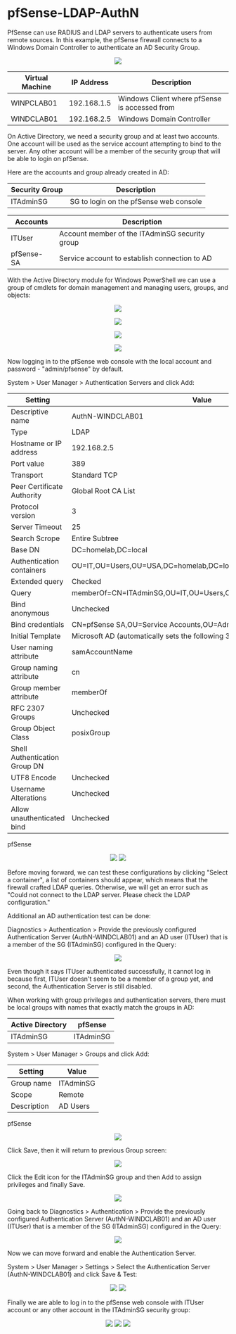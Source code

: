 # pfSense-LDAP-AuthN
PfSense can use RADIUS and LDAP servers to authenticate users from remote sources. In this example, the pfSense firewall connects to a Windows Domain Controller to authenticate an AD Security Group.

<p align="center">
  <img src="https://github.com/HamllerM/pfSense-LDAP-AuthN/assets/62651116/48eaf441-a608-4453-a860-54b4e0099c97"/>
</p> 


| Virtual Machine | IP Address | Description |
| --- | --- | --- |
| WINPCLAB01 | 192.168.1.5 | Windows Client where pfSense is accessed from |
| WINDCLAB01 | 192.168.2.5 | Windows Domain Controller |


On Active Directory, we need a security group and at least two accounts. One account will be used as the service account attempting to bind to the server. Any other account will be a member of the security group that will be able to login on pfSense.

Here are the accounts and group already created in AD:

| Security Group | Description |
| --- | --- |
| ITAdminSG | SG to login on the pfSense web console |

| Accounts | Description |
| --- | --- |
| ITUser | Account member of the ITAdminSG security group |
| pfSense-SA | Service account to establish connection to AD |



With the Active Directory module for Windows PowerShell we can use a group of cmdlets for domain management and managing users, groups, and objects:

<p align="center">
  <img src="https://github.com/HamllerM/pfSense-LDAP-AuthN/assets/62651116/0ab2258d-83cc-4a5a-8c69-4707333d055b"/>
</p> 

<p align="center">
  <img src="https://github.com/HamllerM/pfSense-LDAP-AuthN/assets/62651116/da2c6842-d7e9-4e74-8ce5-3bf6779d98f0"/>
</p> 

<p align="center">
  <img src="https://github.com/HamllerM/pfSense-LDAP-AuthN/assets/62651116/084af259-3dca-41ec-94ec-215c1ee366a1"/>
</p> 

<p align="center">
  <img src="https://github.com/HamllerM/pfSense-LDAP-AuthN/assets/62651116/edad8d2c-53cb-4e6a-9ce9-b4957c66ecfd"/>
</p> 

Now logging in to the pfSense web console with the local account and password - "admin/pfsense" by default.

System > User Manager > Authentication Servers and click Add:

| Setting | Value |
| --- | --- |
| Descriptive name | AuthN-WINDCLAB01 |
| Type | LDAP |
| Hostname or IP address | 192.168.2.5 |
| Port value | 389 |
| Transport | Standard TCP |
| Peer Certificate Authority | Global Root CA List |
| Protocol version | 3 |
| Server Timeout | 25 |
| Search Scrope | Entire Subtree |
| Base DN | DC=homelab,DC=local |
| Authentication containers | OU=IT,OU=Users,OU=USA,DC=homelab,DC=local |
| Extended query | Checked |
| Query | memberOf=CN=ITAdminSG,OU=IT,OU=Users,OU=USA,DC=homelab,DC=local |
| Bind anonymous | Unchecked |
| Bind credentials | CN=pfSense SA,OU=Service Accounts,OU=Admin,DC=homelab,DC=local |
| Initial Template | Microsoft AD (automatically sets the following 3 values)|
| User naming attribute | samAccountName |
| Group naming attribute | cn |
| Group member attribute | memberOf |
| RFC 2307 Groups | Unchecked |
| Group Object Class | posixGroup |
| Shell Authentication Group DN |  |
| UTF8 Encode | Unchecked |
| Username Alterations | Unchecked |
| Allow unauthenticated bind | Unchecked |

pfSense
<p align="center">
  <img src="https://github.com/HamllerM/pfSense-LDAP-AuthN/assets/62651116/9a188fd9-c683-4565-8435-e0b5ce5ecea0"/>
  <img src="https://github.com/HamllerM/pfSense-LDAP-AuthN/assets/62651116/514a36a6-e3a0-48de-b0fe-d628ed6962a1"/>
</p>


Before moving forward, we can test these configurations by clicking "Select a container", a list of containers should appear, which means that the firewall crafted LDAP queries. Otherwise, we will get an error such as "Could not connect to the LDAP server. Please check the LDAP configuration."

Additional an AD authentication test can be done:

Diagnostics > Authentication > Provide the previously configured Authentication Server (AuthN-WINDCLAB01) and an AD user (ITUser) that is a member of the SG (ITAdminSG) configured in the Query:

<p align="center">
  <img src="https://github.com/HamllerM/pfSense-LDAP-AuthN/assets/62651116/9d6c60e9-ec50-4283-88de-5935df610cf6"/>
</p>

Even though it says ITUser authenticated successfully, it cannot log in because first, ITUser doesn't seem to be a member of a group yet, and second, the Authentication Server is still disabled.

When working with group privileges and authentication servers, there must be local groups with names that exactly match the groups in AD:

| Active Directory | pfSense |
| --- | --- |
| ITAdminSG | ITAdminSG |

System > User Manager > Groups and click Add:

| Setting | Value |
| --- | --- |
| Group name | ITAdminSG |
| Scope  | Remote |
| Description | AD Users |

pfSense
<p align="center">
  <img src="https://github.com/HamllerM/pfSense-LDAP-AuthN/assets/62651116/2e06193d-4f85-4571-9cdf-451f1fa387e2"/>
</p>

Click Save, then it will return to previous Group screen:

<p align="center">
  <img src="https://github.com/HamllerM/pfSense-LDAP-AuthN/assets/62651116/f21217e5-f517-4911-b138-5e2021e733d4"/>
</p>

Click the Edit icon for the ITAdminSG group and then Add to assign privileges and finally Save.

<p align="center">
  <img src="https://github.com/HamllerM/pfSense-LDAP-AuthN/assets/62651116/6e52ab73-2462-4f0d-8d97-486365e59d7f"/>
</p>

Going back to Diagnostics > Authentication > Provide the previously configured Authentication Server (AuthN-WINDCLAB01) and an AD user (ITUser) that is a member of the SG (ITAdminSG) configured in the Query:

<p align="center">
  <img src="https://github.com/HamllerM/pfSense-LDAP-AuthN/assets/62651116/5af18759-a909-4736-93dd-0199a0d335ee"/>
</p>

Now we can move forward and enable the Authentication Server.

System > User Manager > Settings > Select the Authentication Server (AuthN-WINDCLAB01) and click Save & Test:

<p align="center">
  <img src="https://github.com/HamllerM/pfSense-LDAP-AuthN/assets/62651116/6113bc86-1631-48c4-b9c2-2b6067d44ec0"/>
   <img src="https://github.com/HamllerM/pfSense-LDAP-AuthN/assets/62651116/5da4a008-01c8-4a42-9b07-6af3f97c4f7f"/>
</p>

Finally we are able to log in to the pfSense web console with ITUser account or any other account in the ITAdminSG security group:

<p align="center">
  <img src="https://github.com/HamllerM/pfSense-LDAP-AuthN/assets/62651116/2be2b249-838c-4855-aa3a-dabc87c38c12"/>
  
  <img src="https://github.com/HamllerM/pfSense-LDAP-AuthN/assets/62651116/718fdffe-5be0-4460-afce-2d706de1bab6"/>

  <img src="https://github.com/HamllerM/pfSense-LDAP-AuthN/assets/62651116/2f13a900-ee23-45fd-aac0-2aef1effd051"/>
</p>


